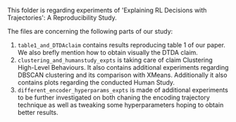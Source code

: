 This folder is regarding experiments of 'Explaining RL Decisions with Trajectories': A Reproducibility Study. 


The files are concerning the following parts of our study:

1. `table1_and_DTDAclaim` contains results reproducing table 1 of our paper. We also brefly mention how to obtain visually the DTDA claim.
2. `clustering_and_humanstudy_expts` is taking care of claim Clustering High-Level Behaviours. It also contains additional experiments regarding DBSCAN clustering and its comparison with XMeans. Additionally it also contains plots regarding the conducted Human Study.
3. `different_encoder_hyperparams_expts` is made of additional experiments to be further investigated on both chaning the encoding trajectory technique as well as tweaking some hyperparameters hoping to obtain better results. 
   

